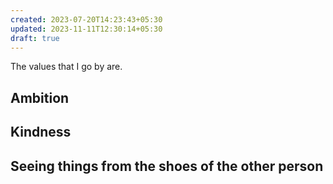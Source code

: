 ```yaml
---
created: 2023-07-20T14:23:43+05:30
updated: 2023-11-11T12:30:14+05:30
draft: true
---
```

The values that I go by are.

## Ambition

## Kindness

## Seeing things from the shoes of the other person

